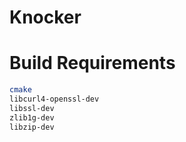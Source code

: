 # Knocker

# Build Requirements
```bash
cmake
libcurl4-openssl-dev
libssl-dev
zlib1g-dev
libzip-dev
```